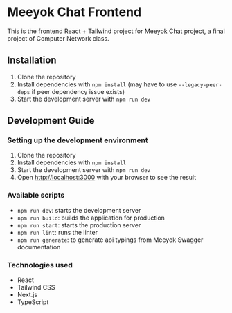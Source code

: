 # Meeyok Chat Frontend

This is the frontend React + Tailwind project for Meeyok Chat project, a final project of Computer Network class.

## Installation

1. Clone the repository
2. Install dependencies with `npm install` (may have to use `--legacy-peer-deps` if peer dependency issue exists)
3. Start the development server with `npm run dev`

## Development Guide

### Setting up the development environment

1. Clone the repository
2. Install dependencies with `npm install`
3. Start the development server with `npm run dev`
4. Open [http://localhost:3000](http://localhost:3000) with your browser to see the result


### Available scripts

* `npm run dev`: starts the development server
* `npm run build`: builds the application for production
* `npm run start`: starts the production server
* `npm run lint`: runs the linter
* `npm run generate`: to generate api typings from Meeyok Swagger documentation

### Technologies used

* React
* Tailwind CSS
* Next.js
* TypeScript
